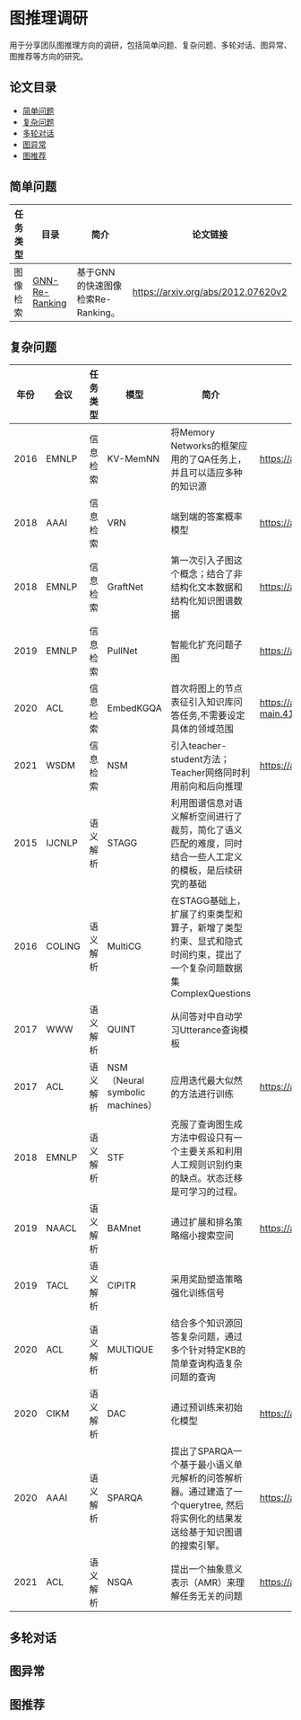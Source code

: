 # 图推理调研

用于分享团队图推理方向的调研，包括简单问题、复杂问题、多轮对话、图异常、图推荐等方向的研究。

## 论文目录
* [简单问题](#简单问题)
* [复杂问题](#复杂问题)
* [多轮对话](#多轮对话)
* [图异常](#图异常)
* [图推荐](#图推荐)

## 简单问题
| 任务类型     | 目录                                                         | 简介                                                         | 论文链接 |
| ------------ | ------------------------------------------------------------ | ------------------------------------------------------------ | -------- |
| 图像检索 | [GNN-Re-Ranking](CV/GNN-Re-Ranking/) | 基于GNN的快速图像检索Re-Ranking。 | https://arxiv.org/abs/2012.07620v2 |


## 复杂问题
| 年份     | 会议     |任务类型     | 模型          | 简介       | 论文链接 |  
| ------------ | ------------ | ------------ |------------------ | --------------------- | -------- |
| 2016 | EMNLP | 信息检索 | KV-MemNN | 将Memory Networks的框架应用的了QA任务上，并且可以适应多种的知识源 | https://arxiv.org/abs/1606.03126 |
| 2018 | AAAI | 信息检索 | VRN |端到端的答案概率模型 | https://arxiv.org/abs/1709.04071 |
| 2018 | EMNLP | 信息检索 | GraftNet | 第一次引入子图这个概念；结合了非结构化文本数据和结构化知识图谱数据 | https://arxiv.org/abs/1809.00782|
| 2019 | EMNLP |  信息检索| PullNet |智能化扩充问题子图| https://arxiv.org/abs/1904.09537 |
| 2020 | ACL | 信息检索 | EmbedKGQA |首次将图上的节点表征引入知识库问答任务,不需要设定具体的领域范围| https://aclanthology.org/2020.acl-main.412.pdf |
| 2021 | WSDM | 信息检索 | NSM |引入teacher-student方法；Teacher网络同时利用前向和后向推理| https://arxiv.org/abs/2101.03737 |
| 2015 | IJCNLP | 语义解析 | STAGG |利用图谱信息对语义解析空间进行了裁剪，简化了语义匹配的难度，同时结合一些人工定义的模板，是后续研究的基础|  |
| 2016 | COLING | 语义解析 | MultiCG |在STAGG基础上，扩展了约束类型和算子，新增了类型约束、显式和隐式时间约束，提出了一个复杂问题数据集 ComplexQuestions|  |
| 2017 | WWW | 语义解析 | QUINT |从问答对中自动学习Utterance查询模板|  |
| 2017 | ACL | 语义解析 | NSM（Neural symbolic machines） |应用迭代最大似然的方法进行训练| https://arxiv.org/abs/1611.00020 |
| 2018 | EMNLP | 语义解析 | STF |克服了查询图生成方法中假设只有一个主要关系和利用人工规则识别约束的缺点。状态迁移是可学习的过程。|  |
| 2019 | NAACL | 语义解析 | BAMnet |通过扩展和排名策略缩小搜索空间| https://arxiv.org/abs/1903.02188 |
| 2019 | TACL  | 语义解析 | CIPITR |采用奖励塑造策略强化训练信号|  |
| 2020 | ACL | 语义解析 | MULTIQUE |结合多个知识源回答复杂问题，通过多个针对特定KB的简单查询构造复杂问题的查询|  |
| 2020 | CIKM | 语义解析 | DAC  |通过预训练来初始化模型| https://arxiv.org/abs/2111.00732 |
| 2020 | AAAI | 语义解析 | SPARQA |提出了SPARQA一个基于最小语义单元解析的问答解析器。通过建造了一个querytree, 然后将实例化的结果发送给基于知识图谱的搜索引擎。| https://arxiv.org/abs/2003.13956 |
| 2021 | ACL | 语义解析 | NSQA |提出一个抽象意义表示（AMR）来理解任务无关的问题| https://arxiv.org/abs/2012.01707 |

## 多轮对话

## 图异常

## 图推荐
